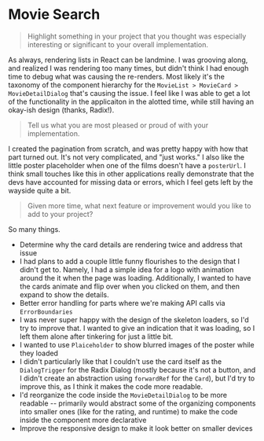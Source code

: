 # Movie Search

> Highlight something in your project that you thought was especially interesting or significant to your overall implementation.

As always, rendering lists in React can be landmine. I was grooving along, and realized I was rendering too many times, but didn't think I had enough time to debug what was causing the re-renders. Most likely it's the taxonomy of the component hierarchy for the `MovieList > MovieCard > MovieDetailDialog` that's causing the issue. I feel like I was able to get a lot of the functionality in the applicaiton in the alotted time, while still having an okay-ish design (thanks, Radix!).

> Tell us what you are most pleased or proud of with your implementation.

I created the pagination from scratch, and was pretty happy with how that part turned out. It's not very complicated, and "just works." I also like the little poster placeholder when one of the films doesn't have a `posterUrl`. I think small touches like this in other applications really demonstrate that the devs have accounted for missing data or errors, which I feel gets left by the wayside quite a bit.

> Given more time, what next feature or improvement would you like to add to your project?

So many things.

- Determine why the card details are rendering twice and address that issue
- I had plans to add a couple little funny flourishes to the design that I didn't get to. Namely, I had a simple idea for a logo with animation around the it when the page was loading. Additionally, I wanted to have the cards animate and flip over when you clicked on them, and then expand to show the details.
- Better error handling for parts where we're making API calls via `ErrorBoundaries`
- I was never super happy with the design of the skeleton loaders, so I'd try to improve that. I wanted to give an indication that it was loading, so I left them alone after tinkering for just a little bit.
- I wanted to use `Plaiceholder` to show blurred images of the poster while they loaded
- I didn't particularly like that I couldn't use the card itself as the `DialogTrigger` for the Radix Dialog (mostly because it's not a button, and I didn't create an abstraction using `forwardRef` for the `Card`), but I'd try to improve this, as I think it makes the code more readable.
- I'd reorganize the code inside the `MovieDetailDialog` to be more readable -- primarily would abstract some of the organizing components into smaller ones (like for the rating, and runtime) to make the code inside the component more declarative
- Improve the responsive design to make it look better on smaller devices